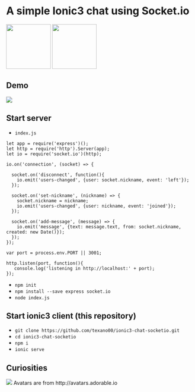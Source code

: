 # A simple Ionic3 chat using Socket.io

<p>
  <img height="120px" src="https://ionicacademy.com/wp-content/uploads/2017/06/ionic-logo-portrait.png">
  <img height="120px" src="https://cdn-images-1.medium.com/max/1600/1*tOitxCwTNcS3ESstLylmtg.png">
</p>

## Demo
<img src="https://media.giphy.com/media/Y4qvAWwJPxN87YsKC4/giphy.gif">

## Start server
* `index.js`
``` 
let app = require('express')();
let http = require('http').Server(app);
let io = require('socket.io')(http);
 
io.on('connection', (socket) => {
  
  socket.on('disconnect', function(){
    io.emit('users-changed', {user: socket.nickname, event: 'left'});   
  });
 
  socket.on('set-nickname', (nickname) => {
    socket.nickname = nickname;
    io.emit('users-changed', {user: nickname, event: 'joined'});    
  });
  
  socket.on('add-message', (message) => {
    io.emit('message', {text: message.text, from: socket.nickname, created: new Date()});    
  });
});
 
var port = process.env.PORT || 3001;
 
http.listen(port, function(){
   console.log('listening in http://localhost:' + port);
});
```

* `npm init`
* `npm install --save express socket.io`
* `node index.js`

## Start ionic3 client (this repository)
* `git clone https://github.com/texano00/ionic3-chat-socketio.git`
* `cd ionic3-chat-socketio`
* `npm i`
* `ionic serve`

## Curiosities
<img src="https://api.adorable.io/avatars/100/cazzo.png"> 
Avatars are from http://avatars.adorable.io
